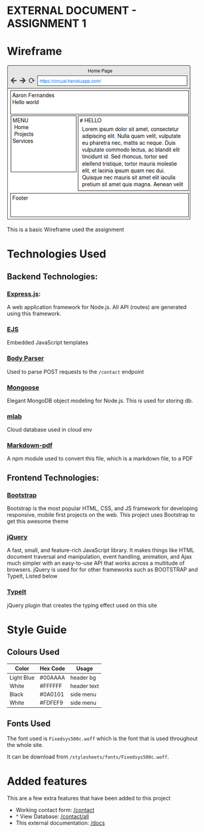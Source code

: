 EXTERNAL DOCUMENT - ASSIGNMENT 1
====



# Wireframe 

![basic Wireframe template](https://raw.githubusercontent.com/aagavin/Express-Profile/master/public/images/docs/home.png)

This is a basic Wireframe used the assignment


# Technologies Used

## Backend Technologies:

### [Express.js](http://expressjs.com/):
A web application framework for Node.js. All API (routes) are generated using this framework.

### [EJS](https://www.npmjs.com/package/ejs)
Embedded JavaScript templates

### [Body Parser](https://www.npmjs.com/package/body-parser)
Used to parse POST requests to the `/contact` endpoint

### [Mongoose](http://mongoosejs.com/index.html)
Elegant MongoDB object modeling for Node.js. This is used for storing db.

### [mlab](https://mlab.com/databases/emaillist-assignment1)
Cloud database used in cloud env

### [Markdown-pdf](https://www.npmjs.com/package/markdown-pdf)
A npm module used to convert this file, which is a markdown file, to a PDF

## Frontend Technologies:

### [Bootstrap](http://getbootstrap.com/)
Bootstrap is the most popular HTML, CSS, and JS framework for developing responsive, mobile first projects on the web.
This project uses Bootstrap to get this awesome theme


### [jQuery](https://jquery.com/)
A fast, small, and feature-rich JavaScript library. It makes things like HTML document traversal and manipulation, event handling, animation, and Ajax much simpler with an easy-to-use API that works across a multitude of browsers.
jQuery is used for for other frameworks such as BOOTSTRAP and TypeIt, Listed below

### [TypeIt](http://macarthur.me/typeit/)
jQuery plugin that creates the typing effect used on this site

# Style Guide 

## Colours Used

| Color  | Hex Code  | Usage  |
|---|---|---|
| Light Blue   | #00AAAA  | header bg  |
| White  | #FFFFFF  | header text  |
| Black  | #0A0101  | side menu |
| White  | #FDFEF9  | side menu |


## Fonts Used

The font used is `Fixedsys500c.woff` which is the font that is used throughout the whole site.

It can be download from `/stylesheets/fonts/Fixedsys500c.woff`.

# Added features
This are a few extra features that have been added to this project

* Working contact form: [/contact](https://circuat.herokuapp.com/contact)
* ^ View Database: [/contact/all](https://circuat.herokuapp.com/contact/all)
* This external documentation: [/docs](https://circuat.herokuapp.com/docs)